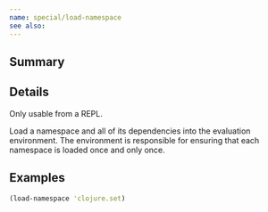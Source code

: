 ```yaml
---
name: special/load-namespace
see also:
---
```


## Summary

## Details

Only usable from a REPL.

Load a namespace and all of its dependencies into the evaluation environment.
The environment is responsible for ensuring that each namespace is loaded once
and only once.

## Examples

```clj
(load-namespace 'clojure.set)
```
